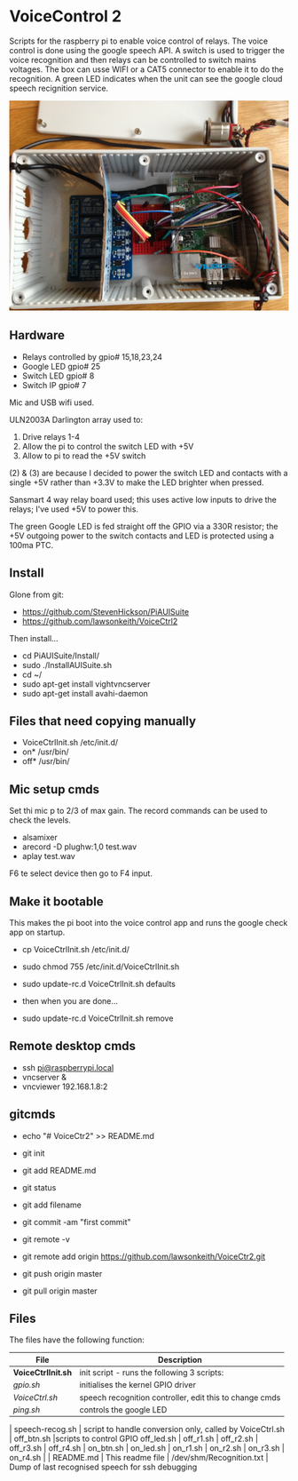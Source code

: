 VoiceControl 2
==============
Scripts for the raspberry pi to enable voice control of relays.  The
voice control is done using the google speech API.  A switch is used
to trigger the voice recognition and then relays can be controlled
to switch mains voltages.  The box can usse WIFI or a CAT5 connector
to enable it to do the recognition.  A green LED indicates when the unit
can see the google cloud speech recignition service.

![](https://github.com/lawsonkeith/VoiceCtr2/raw/master/photo.JPG)


Hardware
--------
* Relays controlled by	gpio# 15,18,23,24
* Google LED		gpio# 25
* Switch LED		gpio# 8
* Switch IP		gpio# 7

Mic and USB wifi used.

ULN2003A Darlington array used to:

1. Drive relays 1-4
2. Allow the pi to control the switch LED with +5V
3. Allow to pi to read the +5V switch

(2) & (3) are because I decided to power the switch LED and contacts with a single +5V rather than +3.3V to make the LED brighter when pressed.

Sansmart 4 way relay board used; this uses active low inputs to drive the relays; I've used +5V to power this.

The green Google LED is fed straight off the GPIO via a 330R resistor; the +5V outgoing power to the switch contacts and LED is protected using a 100ma PTC.


Install
-------
Glone from git:
* https://github.com/StevenHickson/PiAUISuite
* https://github.com/lawsonkeith/VoiceCtrl2

Then install...

* cd PiAUISuite/Install/
* sudo ./InstallAUISuite.sh
* cd ~/
* sudo apt-get install vightvncserver
* sudo apt-get install avahi-daemon


Files that need copying manually
-------------------------------

* VoiceCtrlInit.sh	/etc/init.d/
* on* /usr/bin/
* off* /usr/bin/


Mic setup cmds
-------------

Set thi mic p to 2/3 of max gain. The record commands can be used to check the levels.

* alsamixer
* arecord -D plughw:1,0 test.wav
* aplay test.wav

F6 te select device then go to F4 input.


Make it bootable
----------------
This makes the pi boot into the voice control app and runs the google check app on startup.

* cp VoiceCtrlInit.sh /etc/init.d/
* sudo chmod 755 /etc/init.d/VoiceCtrlInit.sh

* sudo update-rc.d VoiceCtrlInit.sh defaults
* then when you are done...
* sudo update-rc.d VoiceCtrlInit.sh remove


Remote desktop cmds
-------------------

* ssh pi@raspberrypi.local
* vncserver &
* vncviewer 192.168.1.8:2


gitcmds
-------

* echo "# VoiceCtr2" >> README.md
* git init
* git add README.md

* git status
* git add filename

* git commit -am "first commit"
* git remote -v
* git remote add origin https://github.com/lawsonkeith/VoiceCtr2.git
* git push origin master
* git pull origin master


Files
-----
The files have the following function:

File | Description
--- | ---
**VoiceCtrlInit.sh** | init script - runs the following 3 scripts:
*gpio.sh* | initialises the kernel GPIO driver
*VoiceCtrl.sh* | speech recognition controller, edit this to change cmds
*ping.sh* | controls the google LED
 | 
speech-recog.sh |	script to handle conversion only, called by VoiceCtrl.sh
 | 
off_btn.sh |scripts to control GPIO
off_led.sh |
off_r1.sh |
off_r2.sh |
off_r3.sh |
off_r4.sh |
on_btn.sh |
on_led.sh |
on_r1.sh |
on_r2.sh |
on_r3.sh |
on_r4.sh | 
 | 
README.md | This readme file
 | 
/dev/shm/Recognition.txt |	Dump of last recognised speech for ssh debugging
